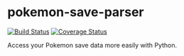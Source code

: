 pokemon-save-parser
===================

[![Build Status](https://travis-ci.org/mplewis/pokemon-save-parser.png?branch=master)](https://travis-ci.org/mplewis/pokemon-save-parser) [![Coverage Status](https://coveralls.io/repos/mplewis/pokemon-save-parser/badge.png?branch=master)](https://coveralls.io/r/mplewis/pokemon-save-parser?branch=master)

Access your Pokemon save data more easily with Python.
